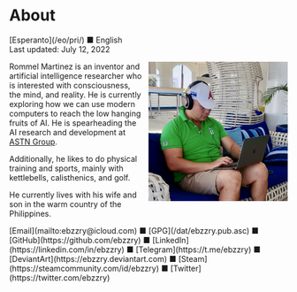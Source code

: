 About
=====

<div class="center">[Esperanto](/eo/pri/) ■ English</div>
<div class="center">Last updated: July 12, 2022</div>

<div>
<img src="/bil/ebzzry.webp" style="float: right; width: 50%; margin: 0px 0px 0px 10px">

Rommel Martinez is an inventor and artificial intelligence researcher who is interested with
consciousness, the mind, and reality. He is currently exploring how we can use modern computers to
reach the low hanging fruits of AI. He is spearheading the AI research and development at [ASTN Group](https://astn-group.com).

Additionally, he likes to do physical training and sports, mainly with kettlebells, calisthenics,
and golf.

He currently lives with his wife and son in the warm country of the Philippines.
</div>
<div>
[Email](mailto:ebzzry@icloud.com) ■ [GPG](/dat/ebzzry.pub.asc) ■ [GitHub](https://github.com/ebzzry) ■ [LinkedIn](https://linkedin.com/in/ebzzry) ■ [Telegram](https://t.me/ebzzry) ■ [DeviantArt](https://ebzzry.deviantart.com) ■ [Steam](https://steamcommunity.com/id/ebzzry) ■ [Twitter](https://twitter.com/ebzzry)
</div>
